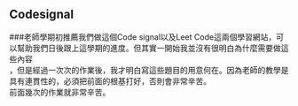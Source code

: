 ## Codesignal
###老師學期初推薦我們做這個Code signal以及Leet Code這兩個學習網站，可以幫助我們日後跟上這學期的進度。但其實一開始我並沒有很明白為什麼需要做這些內容</br>
，但是經過一次次的作業後，我才明白寫這些題目的用意何在。因為老師的教學是具有連貫性的，必須把前面的根基打好，否則會非常辛苦。</br>
前面幾次的作業就非常辛苦。
